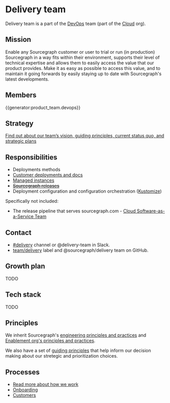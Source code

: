 # Delivery team

Delivery team is a part of the [DevOps](../devops/index.md) team (part of the [Cloud](../index.md) org).

## Mission

Enable any Sourcegraph customer or user to trial or run (in production) Sourcegraph in a way fits within their environment, supports their level of technical expertise and allows them to easily access the value that our product provides. Make it as easy as possible to access this value, and to maintain it going forwards by easily staying up to date with Sourcegraph's latest developments.

## Members

{{generator:product_team.devops}}

## Strategy

[Find out about our team’s vision, guiding principles, current status quo, and strategic plans](../../../../../strategy-goals/strategy/cloud/delivery/index.md)

## Responsibilities

- Deployments methods
- [Customer deployments and docs](https://docs.sourcegraph.com/admin/install)
- [Managed instances](./managed/index.md)
- ~~[Sourcegraph releases](../../process/releases/index.md)~~
- Deployment configuration and configuration orchestration ([Kustomize](https://docs.sourcegraph.com/admin/install/kubernetes))

Specifically not included:

- The release pipeline that serves sourcegraph.com - [Cloud Software-as-a-Service Team](../../cloud/devops/index.md)

## Contact

- [#delivery](https://sourcegraph.slack.com/archives/C02E4HE42BX) channel or @delivery-team in Slack.
- [team/delivery](https://github.com/sourcegraph/sourcegraph/labels/team%2Fdelivery) label and @sourcegraph/delivery team on GitHub.

## Growth plan

TODO

## Tech stack

TODO

## Principles

We inherit Sourcegraph's [engineering principles and practices](../../process/principles-and-practices.md) and [Enablement org's principles and practices](../index.md#principles-and-practices).

We also have a set of [guiding principles](../../../../../strategy-goals/strategy/cloud/delivery/index.md#guiding-principles) that help inform our decision making about our stretegic and prioritization choices.

## Processes

- [Read more about how we work](processes.md)
- [Onboarding](onboarding.md)
- [Customers](customers/index.md)
